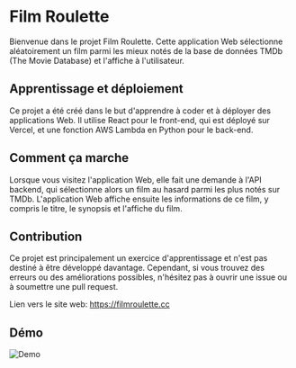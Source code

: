 # Film Roulette

Bienvenue dans le projet Film Roulette. Cette application Web sélectionne aléatoirement un film parmi les mieux notés de la base de données TMDb (The Movie Database) et l'affiche à l'utilisateur.

## Apprentissage et déploiement

Ce projet a été créé dans le but d'apprendre à coder et à déployer des applications Web. Il utilise React pour le front-end, qui est déployé sur Vercel, et une fonction AWS Lambda en Python pour le back-end.

## Comment ça marche

Lorsque vous visitez l'application Web, elle fait une demande à l'API backend, qui sélectionne alors un film au hasard parmi les plus notés sur TMDb. L'application Web affiche ensuite les informations de ce film, y compris le titre, le synopsis et l'affiche du film.

## Contribution

Ce projet est principalement un exercice d'apprentissage et n'est pas destiné à être développé davantage. Cependant, si vous trouvez des erreurs ou des améliorations possibles, n'hésitez pas à ouvrir une issue ou à soumettre une pull request.

Lien vers le site web: https://filmroulette.cc

## Démo

![Demo](https://github.com/shellshore4/filmroulette/blob/master/Animation.gif)
